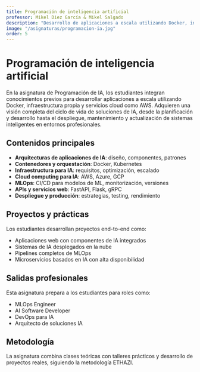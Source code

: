 ```yaml
---
title: Programación de inteligencia artificial
professor: Mikel Diez García & Mikel Salgado
description: "Desarrollo de aplicaciones a escala utilizando Docker, infraestructura propia y servicios cloud como AWS"
image: "/asignaturas/programacion-ia.jpg"
order: 5
---
```


# Programación de inteligencia artificial

En la asignatura de Programación de IA, los estudiantes integran conocimientos previos para desarrollar aplicaciones a escala utilizando Docker, infraestructura propia y servicios cloud como AWS. Adquieren una visión completa del ciclo de vida de soluciones de IA, desde la planificación y desarrollo hasta el despliegue, mantenimiento y actualización de sistemas inteligentes en entornos profesionales.

## Contenidos principales

- **Arquitecturas de aplicaciones de IA**: diseño, componentes, patrones
- **Contenedores y orquestación**: Docker, Kubernetes
- **Infraestructura para IA**: requisitos, optimización, escalado
- **Cloud computing para IA**: AWS, Azure, GCP
- **MLOps**: CI/CD para modelos de ML, monitorización, versiones
- **APIs y servicios web**: FastAPI, Flask, gRPC
- **Despliegue y producción**: estrategias, testing, rendimiento

## Proyectos y prácticas

Los estudiantes desarrollan proyectos end-to-end como:

- Aplicaciones web con componentes de IA integrados
- Sistemas de IA desplegados en la nube
- Pipelines completos de MLOps
- Microservicios basados en IA con alta disponibilidad

## Salidas profesionales

Esta asignatura prepara a los estudiantes para roles como:

- MLOps Engineer
- AI Software Developer
- DevOps para IA
- Arquitecto de soluciones IA

## Metodología

La asignatura combina clases teóricas con talleres prácticos y desarrollo de proyectos reales, siguiendo la metodología ETHAZI. 